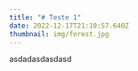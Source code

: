```yaml
---
title: "# T﻿este 1"
date: 2022-12-17T21:10:57.640Z
thumbnail: img/forest.jpg
---
```

a﻿sdadasdasdasd